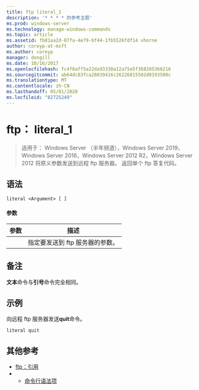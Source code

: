 ```yaml
---
title: ftp literal_1
description: '* * * * 的参考主题'
ms.prod: windows-server
ms.technology: manage-windows-commands
ms.topic: article
ms.assetid: fb81aa2d-07fa-4e79-bf44-1fb5526fdf14 vhorne
author: coreyp-at-msft
ms.author: coreyp
manager: dongill
ms.date: 10/16/2017
ms.openlocfilehash: fc4f8aff5a22da93330a12a75e5f368285366216
ms.sourcegitcommit: ab64dc83fca28039416c26226815502d0193500c
ms.translationtype: MT
ms.contentlocale: zh-CN
ms.lasthandoff: 05/01/2020
ms.locfileid: "82725249"
---
```

# <a name="ftp-literal_1"></a>ftp： literal_1

> 适用于： Windows Server （半年频道），Windows Server 2019，Windows Server 2016，Windows Server 2012 R2，Windows Server 2012 将原义参数发送到远程 ftp 服务器。 返回单个 ftp 答复代码。   

## <a name="syntax"></a>语法  
```  
literal <Argument> [ ]  
```  
#### <a name="parameters"></a>参数  

| 参数  |                    描述                    |
|------------|---------------------------------------------------|
| <Argument> | 指定要发送到 ftp 服务器的参数。 |

## <a name="remarks"></a>备注  
**文本**命令与**引号**命令完全相同。  
## <a name="examples"></a>示例  
向远程 ftp 服务器发送**quit**命令。  
```  
literal quit  
```  
## <a name="additional-references"></a>其他参考  
-   [ftp：引用](ftp-quote.md)  
-   - [命令行语法项](command-line-syntax-key.md)  
